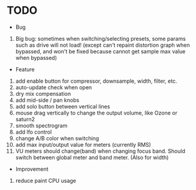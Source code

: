 # TODO

- Bug

1. Big bug: sometimes when switching/selecting presets, some params such as drive will not load!
(except can't repaint distortion graph when bypassed, and won't be fixed because cannot get sample max value when bypassed)

- Feature

1. add enable button for compressor, downsample, width, filter, etc.
2. auto-update check when open
3. dry mix compensation
4. add mid-side / pan knobs
5. add solo button between vertical lines
6. mouse drag vertically to change the output volume, like Ozone or saturn2
7. smooth spectrogram
8. add lfo control
9. change A/B color when switching
10. add max input/output value for meters (currently RMS)
11. VU meters should change(band) when changing focus band. Should switch between global meter and band meter. (Also for width)

- Improvement

1. reduce paint CPU usage
